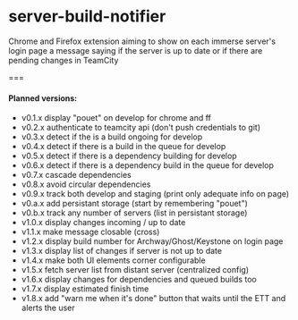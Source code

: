 # server-build-notifier
Chrome and Firefox extension aiming to show on each immerse server's login page a message saying if the server is up to date or if there are pending changes in TeamCity

===

#### Planned versions:
- v0.1.x display "pouet" on develop for chrome and ff
- v0.2.x authenticate to teamcity api (don't push credentials to git)
- v0.3.x detect if the is a build ongoing for develop
- v0.4.x detect if there is a build in the queue for develop
- v0.5.x detect if there is a dependency building for develop
- v0.6.x detect if there is a dependency build in the queue for develop
- v0.7.x cascade dependencies
- v0.8.x avoid circular dependencies
- v0.9.x track both develop and staging (print only adequate info on page)
- v0.a.x add persistant storage (start by remembering "pouet")
- v0.b.x track any number of servers (list in persistant storage)
- v1.0.x display changes incoming / up to date
- v1.1.x make message closable (cross)
- v1.2.x display build number for Archway/Ghost/Keystone on login page
- v1.3.x display list of changes if server is not up to date
- v1.4.x make both UI elements corner configurable
- v1.5.x fetch server list from distant server (centralized config)
- v1.6.x display changes for dependencies and queued builds too
- v1.7.x display estimated finish time
- v1.8.x add "warn me when it's done" button that waits until the ETT and alerts the user
